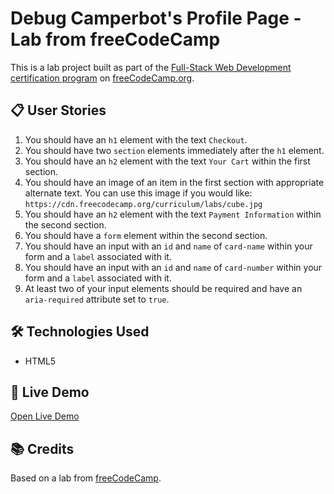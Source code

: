 # Debug Camperbot's Profile Page - Lab from freeCodeCamp

This is a lab project built as part of the [Full-Stack Web Development certification program](https://www.freecodecamp.org/learn/full-stack-developer/) on [freeCodeCamp.org](https://www.freecodecamp.org).  

## 📋 User Stories 

1. You should have an `h1` element with the text `Checkout`.
2. You should have two `section` elements immediately after the `h1` element.
3. You should have an `h2` element with the text `Your Cart` within the first section.
4. You should have an image of an item in the first section with appropriate alternate text. You can use this image if you would like: `https://cdn.freecodecamp.org/curriculum/labs/cube.jpg`
5. You should have an `h2` element with the text `Payment Information` within the second section.
6. You should have a `form` element within the second section.
7. You should have an input with an `id` and `name` of `card-name` within your form and a `label` associated with it.
8. You should have an input with an `id` and `name` of `card-number` within your form and a `label` associated with it.
9. At least two of your input elements should be required and have an `aria-required` attribute set to `true`.


## 🛠️ Technologies Used

- HTML5  

## 🚀 Live Demo

[Open Live Demo](https://dev-amira-ezz.github.io/fcc-checkout-page/)  

## 📚 Credits

Based on a lab from [freeCodeCamp](https://www.freecodecamp.org).  
